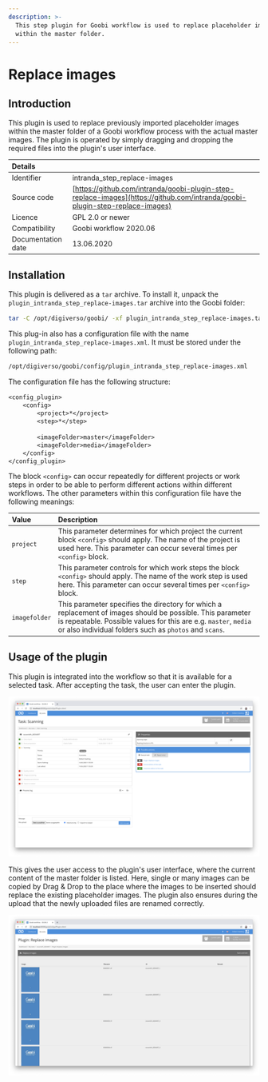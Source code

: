 ```yaml
---
description: >-
  This step plugin for Goobi workflow is used to replace placeholder images
  within the master folder.
---
```


# Replace images

## Introduction

This plugin is used to replace previously imported placeholder images within the master folder of a Goobi workflow process with the actual master images. The plugin is operated by simply dragging and dropping the required files into the plugin's user interface.

| Details |  |
| :--- | :--- |
| Identifier | intranda\_step\_replace-images |
| Source code | [https://github.com/intranda/goobi-plugin-step-replace-images](https://github.com/intranda/goobi-plugin-step-replace-images) |
| Licence | GPL 2.0 or newer |
| Compatibility | Goobi workflow 2020.06 |
| Documentation date | 13.06.2020 |

## Installation

This plugin is delivered as a `tar` archive. To install it, unpack the `plugin_intranda_step_replace-images.tar` archive into the Goobi folder:

```bash
tar -C /opt/digiverso/goobi/ -xf plugin_intranda_step_replace-images.tar --exclude="pom.xml"
```

This plug-in also has a configuration file with the name `plugin_intranda_step_replace-images.xml`. It must be stored under the following path:

```bash
/opt/digiverso/goobi/config/plugin_intranda_step_replace-images.xml
```

The configuration file has the following structure:

```markup
<config_plugin>
    <config>
        <project>*</project>
        <step>*</step>

        <imageFolder>master</imageFolder>
        <imageFolder>media</imageFolder>
    </config>
</config_plugin>
```

The block `<config>` can occur repeatedly for different projects or work steps in order to be able to perform different actions within different workflows. The other parameters within this configuration file have the following meanings:

| Value | Description |
| :--- | :--- |
| `project` | This parameter determines for which project the current block `<config>` should apply. The name of the project is used here. This parameter can occur several times per `<config>` block. |
| `step` | This parameter controls for which work steps the block `<config>` should apply. The name of the work step is used here. This parameter can occur several times per `<config>` block. |
| `imagefolder` | This parameter specifies the directory for which a replacement of images should be possible. This parameter is repeatable. Possible values for this are e.g. `master`, `media` or also individual folders such as `photos` and `scans`. |

## Usage of the plugin

This plugin is integrated into the workflow so that it is available for a selected task. After accepting the task, the user can enter the plugin.

![Integration of the plugin into a task](../.gitbook/assets/intranda_step_replace-images-1_en.png)

This gives the user access to the plugin's user interface, where the current content of the master folder is listed. Here, single or many images can be copied by Drag & Drop to the place where the images to be inserted should replace the existing placeholder images. The plugin also ensures during the upload that the newly uploaded files are renamed correctly.

![User interface to replace the existing placeholder images](../.gitbook/assets/intranda_step_replace-images-2_en.png)

